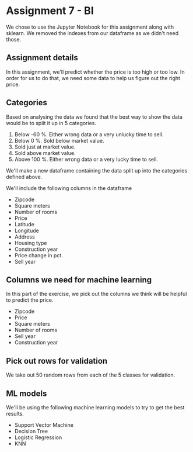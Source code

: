 # Assignment 7 - BI
We chose to use the Jupyter Notebook for this assignment along with sklearn.
We removed the indexes from our dataframe as we didn't need those.

## Assignment details
In this assignment, we'll predict whether the price is too high or too low.
In order for us to do that, we need some data to help us figure out the right price.

## Categories
Based on analysing the data we found that the best way to show the data would be to split it up in 5 categories.

1. Below -60 %. Either wrong data or a very unlucky time to sell.
2. Below 0 %. Sold below market value.
3. Sold just at market value.
4. Sold above market value.
5. Above 100 %. Either wrong data or a very lucky time to sell.

We'll make a new dataframe containing the data split up into the categories defined above.

We'll include the following columns in the dataframe
* Zipcode
* Square meters
* Number of rooms
* Price
* Latitude
* Longitude
* Address
* Housing type
* Construction year
* Price change in pct.
* Sell year

## Columns we need for machine learning
In this part of the exercise, we pick out the columns we think will be helpful
to predict the price.

* Zipcode
* Price
* Square meters
* Number of rooms
* Sell year
* Construction year

## Pick out rows for validation
We take out 50 random rows from each of the 5 classes for validation.

## ML models
We'll be using the following machine learning models to try to get the best results.

* Support Vector Machine
* Decision Tree
* Logistic Regression
* KNN
